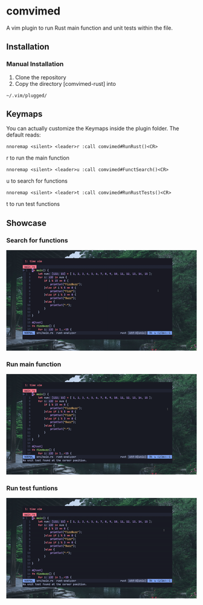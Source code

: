 # comvimed
A vim plugin to run Rust main function and unit tests within the file.

## Installation

### Manual Installation

1.  Clone the repository
2.  Copy the directory [comvimed-rust] into 
```
~/.vim/plugged/
```

## Keymaps

You can actually customize the Keymaps inside the plugin folder. The default reads: 

```
nnoremap <silent> <leader>r :call comvimed#RunRust()<CR>
```
<leader>r to run the main function

```
nnoremap <silent> <leader>u :call comvimed#FunctSearch()<CR>
```
<leader>u to search for functions

```
nnoremap <silent> <leader>t :call comvimed#RunRustTests()<CR>
```
<leader>t to run test functions

## Showcase

### Search for functions

![Alt text](./images/search_function.gif)

### Run main function

![Alt text](./images/main_function.gif)

### Run test funtions

![Alt text](./images/unit_tests.gif)


